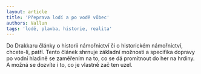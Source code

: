 ```yaml
---
layout: article
title: 'Přeprava lodí a po vodě vůbec'
authors: Vallun
tags: 'lodě, plavba, historie, realita'
---
```


Do Drakkaru články o historii námořnictví
či o historickém námořnictví, chcete-li,
patří. Tento článek shrnuje základní možnosti
a specifika dopravy po vodní hladině
se zaměřením na to, co se dá promítnout
do her na hrdiny. A možná se dozvíte i to,
co je vlastně zač ten uzel.
